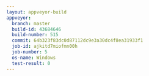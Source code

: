 ```yaml
---
layout: appveyor-build
appveyor:
  branch: master
  build-id: 43684646
  build-number: 515
  commit: 64b323f83dc0d87112dc9e3a30dc4f8ea31933f1
  job-id: ajkitd7miofmn00h
  job-number: 5
  os-name: Windows
  test-result: 0
---
```

